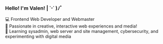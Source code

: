 ### Hello! I'm Valen! | ˙ᵕ˙ )ﾉﾞ
💻 Frontend Web Developer and Webmaster<br/>
🎨 Passionate in creative, interactive web experiences and media!<br/>
🌱 Learning sysadmin, web server and site management, cybersecurity, and experimenting with digital media<br/>
